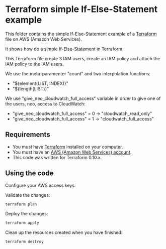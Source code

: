 # Terraform simple If-Else-Statement example

This folder contains the simple If-Else-Statement example of a [Terraform](https://www.terraform.io/) file on AWS (Amazon Web Services).

It shows how do a simple If-Else-Statement in Terraform.

This Terraform file create 3 IAM users, create an IAM policy and attach the IAM policy to the IAM users.

We use the meta-paramenter "count" and two interpolation functions:

* "${element(LIST, INDEX)}"
* "${length(LIST)}"

We use "give_neo_cloudwatch_full_access" variable in order to give one of the users, neo, access to CloudWatch:

* "give_neo_cloudwatch_full_access" = 0 -> "cloudwatch_read_only"
* "give_neo_cloudwatch_full_access" = 1 -> "cloudwatch_full_access"

## Requirements

* You must have [Terraform](https://www.terraform.io/) installed on your computer.
* You must have an [AWS (Amazon Web Services) account](http://aws.amazon.com/).
* This code was written for Terraform 0.10.x.

## Using the code

Configure your AWS access keys.

Validate the changes:

```bash
terraform plan
```

Deploy the changes:

```bash
terraform apply
```

Clean up the resources created when you have finished:

```bash
terraform destroy
```